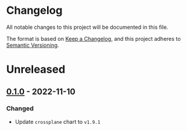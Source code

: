 # Changelog

All notable changes to this project will be documented in this file.

The format is based on [Keep a Changelog](https://keepachangelog.com/en/1.0.0/),
and this project adheres to [Semantic Versioning](https://semver.org/spec/v2.0.0.html).

# Unreleased

## [0.1.0] - 2022-11-10

### Changed

- Update `crossplane` chart to `v1.9.1`

[0.1.0]: https://github.com/giantswarm/crossplane/releases/tag/v0.1.0
